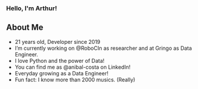 ### Hello, I'm Arthur!

## About Me

- 21 years old, Developer since 2019
- I’m currently working on @RoboCIn as researcher and at Gringo as Data Engineer.
- I love Python and the power of Data!
- You can find me as @anibal-costa on LinkedIn!
- Everyday growing as a Data Engineer!
- Fun fact: I know more than 2000 musics. (Really)
